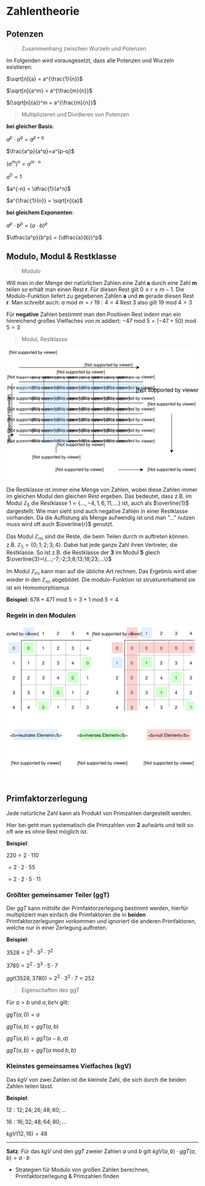 # Zahlentheorie

## Potenzen

> Zusammenhang zwischen Wurzeln und Potenzen

Im Folgenden wird vorausgesetzt, dass alle Potenzen und Wurzeln existieren:

$\sqrt[n]{a} = a^{\frac{1}{n}}$

$\sqrt[n]{a^m} = a^{\frac{m}{n}}$

$(\sqrt[n]{a})^m = a^{\frac{m}{n}}$

> Multiplizieren und Dividieren von Potenzen

**bei gleicher Basis**:

$a^p \cdot a^q=a^{p+q}$

$\frac{a^p}{a^q}=a^{p-q}$

$(a^m)^n = a^{m \cdot n}$

$a^0 = 1$

$a^{-n} = \dfrac{1}{a^n}$

$a^{\frac{1}{n}} = \sqrt[n]{a}$

**bei gleichem Exponenten**:

$a^p \cdot b^p = (a \cdot b)^p$

$\dfrac{a^p}{b^p} = (\dfrac{a}{b})^p$

## Modulo, Modul & Restklasse

> Modulo

Will man in der Menge der natürlichen Zahlen eine Zahl **a** durch eine Zahl **m** teilen so erhält man einen Rest **r**. Für diesen Rest gilt $0 \le r \le m-1$. Die Modulo-Funktion liefert zu gegebenen Zahlen **a** und **m** gerade diesen Rest **r**. Man schreibt auch:
$a \text{ mod } m = r$
$19 : 4=4 \text{ Rest } 3$ also gilt $19 \text{ mod } 4 = 3$

Für **negative** Zahlen bestimmt man den Positiven Rest indem man ein hinreichend großes Vielfaches von m addiert:
$-47 \text{ mod }5=(-47+50)\text{ mod }5=3$

> Modul, Restklasse

![Modul & Restklasse](../assets/Mathe-diagrams-Page-25.svg)

Die Restklasse ist immer eine Menge von Zahlen, wobei diese Zahlen immer im gleichen Modul den gleichen Rest ergeben. Das bedeutet, dass z.B. im Modul $\mathbb{Z}_5$ die Restklasse $1 = \{..., -4, 1, 6, 11, ... \}$ ist, auch als $\overline{1}$ dargestellt. Wie man sieht sind auch negative Zahlen in einer Restklasse vorhanden. Da die Auflistung als Menge aufwendig ist und man "..." nutzen muss wird oft auch $\overline{r}$ genutzt.

Das Modul $\mathbb{Z_m}$ sind die Reste, die beim Teilen durch m auftreten können. z.B. $\mathbb{Z_5}=\{0;1;2;3;4\}$. Dabei hat jede ganze Zahl ihren Vertreter, die Restklasse. So ist z.B. die Restklasse der **3** im Modul **5** gleich $\overline{3}=\{...;-7;-2;3;8;13;18;23;...\}$

Im Modul $\mathbb{Z_m}$ kann man auf die übliche Art rechnen. Das Ergebnis wird aber wieder in den $\mathbb{Z_m}$ abgebildet.
Die modulo-Funktion ist strukturerhaltend sie ist ein Homomorphismus

**Beispiel**:
$678 + 471 \text{ mod } 5 = 3+1 \text{ mod } 5 = 4$


### Regeln in den Modulen

![neutrales Element, inverses Element & null Element im Model](../assets/Mathe-diagrams-Page-26.svg)

## Primfaktorzerlegung

Jede natürliche Zahl kann als Produkt von Primzahlen dargestellt werden.

Hier bei geht man systematisch die Primzahlen von **2** aufwärts und teilt so oft wie es ohne Rest möglich ist.

**Beispiel**:

$220=2 \cdot 110$

$=2 \cdot 2 \cdot 55$

$=2 \cdot 2 \cdot 5 \cdot 11$

### Größter gemeinsamer Teiler (ggT)

Der *ggT* kann mithilfe der Primfaktorzerlegung bestimmt werden, hierfür multipliziert man einfach die Primfaktoren die in **beiden** Primfaktorzerlegungen vorkommen und ignoriert die anderen Primfaktoren, welche nur in einer Zerlegung auftreten.

**Beispiel**:

$3528=2^3 \cdot 3^2 \cdot 7^2$

$3780=2^2 \cdot 3^3 \cdot 5 \cdot 7$

$ggt(3528,3780)=2^2 \cdot 3^2 \cdot 7=252$

> Eigenschaften des ggT

$\text{Für } a \gt b \text{ und }a,b \varepsilon \mathbb{N} \text{ gilt:}$

$ggT(a,0)=a$

$ggT(a,b)=ggT(a,b)$

$ggT(a,b)=ggT(a-b,a)$

$ggT(a,b)=ggT(a \text{ mod }b,b)$

### Kleinstes gemeinsames Vielfaches (kgV)

Das *kgV* von zwei Zahlen ist die kleinste Zahl, die sich durch die beiden Zahlen teilen lässt.

**Beispiel**:

$12:12;24;26;48;60;...$

$16:16;32;48;64;80;...$

$kgV(12,16)=48$

---

**Satz**:
Für das *kgV* und den *ggT* zweier Zahlen $a$ und $b$ gilt
$kgV(a,b) \cdot ggT(a,b)=a \cdot b$

- Strategien für Modulo von großen Zahlen berechnen, Primfaktorzerlegung & Primzahlen finden
